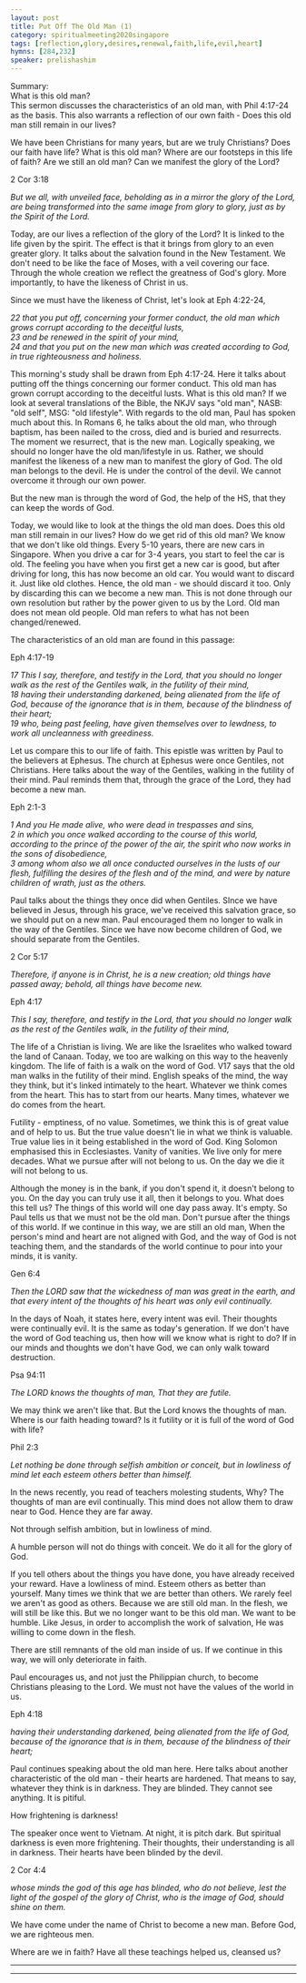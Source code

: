 ```yaml
---
layout: post
title: Put Off The Old Man (1)
category: spiritualmeeting2020singapore
tags: [reflection,glory,desires,renewal,faith,life,evil,heart]
hymns: [284,232]
speaker: prelishashim
---
```


Summary:  
What is this old man?   
This sermon discusses the characteristics of an old man, with Phil 4:17-24 as the basis. This also warrants a reflection of our own faith - Does this old man still remain in our lives? 

We have been Christians for many years, but are we truly Christians? Does our faith have life? What is this old man? Where are our footsteps in this life of faith? Are we still an old man? Can we manifest the glory of the Lord?

2 Cor 3:18

*But we all, with unveiled face, beholding as in a mirror the glory of the Lord, are being transformed into the same image from glory to glory, just as by the Spirit of the Lord.*

Today, are our lives a reflection of the glory of the Lord? It is linked to the life given by the spirit. The effect is that it brings from glory to an even greater glory. It talks about the salvation found in the New Testament. We don't need to be like the face of Moses, with a veil covering our face. Through the whole creation we reflect the greatness of God's glory. More importantly, to have the likeness of Christ in us. 

Since we must have the likeness of Christ, let's look at Eph 4:22-24,

*22 that you put off, concerning your former conduct, the old man which grows corrupt according to the deceitful lusts,*   
*23 and be renewed in the spirit of your mind,*   
*24 and that you put on the new man which was created according to God, in true righteousness and holiness.*  

This morning's study shall be drawn from Eph 4:17-24. Here it talks about putting off the things concerning our former conduct. This old man has grown corrupt according to the deceitful lusts. What is this old man? If we look at several translations of the Bible, the NKJV says "old man", NASB: "old self", MSG: "old lifestyle". With regards to the old man, Paul has spoken much about this. In Romans 6, he talks about the old man, who through baptism, has been nailed to the cross, died and is buried and resurrects. The moment we resurrect, that is the new man. Logically speaking, we should no longer have the old man/lifestyle in us. Rather, we should manifest the likeness of a new man to manifest the glory of God. The old man belongs to the devil. He is under the control of the devil. We cannot overcome it through our own power.

But the new man is through the word of God, the help of the HS, that they can keep the words of God.

Today, we would like to look at the things the old man does. Does this old man still remain in our lives? How do we get rid of this old man? We know that we don't like old things. Every 5-10 years, there are new cars in Singapore. When you drive a car for 3-4 years, you start to feel the car is old. The feeling you have when you first get a new car is good, but after driving for long, this has now become an old car. You would want to discard it. Just like old clothes. Hence, the old man - we should discard it too. Only by discarding this can we become a new man. This is not done through our own resolution but rather by the power given to us by the Lord. Old man does not mean old people. Old man refers to what has not been changed/renewed.

The characteristics of an old man are found in this passage: 

Eph 4:17-19

*17 This I say, therefore, and testify in the Lord, that you should no longer walk as the rest of the Gentiles walk, in the futility of their mind,*   
*18 having their understanding darkened, being alienated from the life of God, because of the ignorance that is in them, because of the blindness of their heart;*    
*19 who, being past feeling, have given themselves over to lewdness, to work all uncleanness with greediness.*  

Let us compare this to our life of faith. This epistle was written by Paul to the believers at Ephesus. The church at Ephesus were once Gentiles, not Christians. Here talks about the way of the Gentiles, walking in the futility of their mind. Paul reminds them that, through the grace of the Lord, they had become a new man.

Eph 2:1-3

*1 And you He made alive, who were dead in trespasses and sins,*   
*2 in which you once walked according to the course of this world, according to the prince of the power of the air, the spirit who now works in the sons of disobedience,*   
*3 among whom also we all once conducted ourselves in the lusts of our flesh, fulfilling the desires of the flesh and of the mind, and were by nature children of wrath, just as the others.*  

Paul talks about the things they once did when Gentiles. SInce we have believed in Jesus, through his grace, we've received this salvation grace, so we should put on a new man. Paul encouraged them no longer to walk in the way of the Gentiles. Since we have now become children of God, we should separate from the Gentiles.

2 Cor 5:17

*Therefore, if anyone is in Christ, he is a new creation; old things have passed away; behold, all things have become new.*

Eph 4:17

*This I say, therefore, and testify in the Lord, that you should no longer walk as the rest of the Gentiles walk, in the futility of their mind,*

The life of a Christian is living. We are like the Israelites who walked toward the land of Canaan. Today, we too are walking on this way to the heavenly kingdom. The life of faith is a walk on the word of God. V17 says that the old man walks in the futility of their mind. English speaks of the mind, the way they think, but it's linked intimately to the heart. Whatever we think comes from the heart. This has to start from our hearts. Many times, whatever we do comes from the heart.

Futility - emptiness, of no value. Sometimes, we think this is of great value and of help to us. But the true value doesn't lie in what we think is valuable. True value lies in it being established in the word of God. King Solomon emphasised this in Ecclesiastes. Vanity of vanities. We live only for mere decades. What we pursue after will not belong to us. On the day we die it will not belong to us.

Although the money is in the bank, if you don't spend it, it doesn't belong to you. On the day you can truly use it all, then it belongs to you. What does this tell us? The things of this world will one day pass away. It's empty. So Paul tells us that we must not be the old man. Don't pursue after the things of this world. If we continue in this way, we are still an old man, When the person's mind and heart are not aligned with God, and the way of God is not teaching them, and the standards of the world continue to pour into your minds, it is vanity.

Gen 6:4

*Then the LORD saw that the wickedness of man was great in the earth, and that every intent of the thoughts of his heart was only evil continually.*

In the days of Noah, it states here, every intent was evil. Their thoughts were continually evil. It is the same as today's generation. If we don't have the word of God teaching us, then how will we know what is right to do? If in our minds and thoughts we don't have God, we can only walk toward destruction.

Psa 94:11

*The LORD knows the thoughts of man, That they are futile.*

We may think we aren't like that. But the Lord knows the thoughts of man. Where is our faith heading toward? Is it futility or it is full of the word of God with life?

Phil 2:3

*Let nothing be done through selfish ambition or conceit, but in lowliness of mind let each esteem others better than himself.*

In the news recently, you read of teachers molesting students, Why? The thoughts of man are evil continually. This mind does not allow them to draw near to God. Hence they are far away. 

Not through selfish ambition, but in lowliness of mind.

A humble person will not do things with conceit. We do it all for the glory of God.

If you tell others about the things you have done, you have already received your reward. Have a lowliness of mind. Esteem others as better than yourself. Many times we think that we are better than others. We rarely feel we aren't as good as others. Because we are still old man. In the flesh, we will still be like this. But we no longer want to be this old man. We want to be humble. Like Jesus, in order to accomplish the work of salvation, He was willing to come down in the flesh.

There are still remnants of the old man inside of us. If we continue in this way, we will only deteriorate in faith.

Paul encourages us, and not just the Philippian church, to become Christians pleasing to the Lord. We must not have the values of the world in us.

Eph 4:18

*having their understanding darkened, being alienated from the life of God, because of the ignorance that is in them, because of the blindness of their heart;*

Paul continues speaking about the old man here. Here talks about another characteristic of the old man - their hearts are hardened. That means to say, whatever they think is in darkness. They are blinded. They cannot see anything. It is pitiful.

How frightening is darkness!

The speaker once went to Vietnam. At night, it is pitch dark. But spiritual darkness is even more frightening. Their thoughts, their understanding is all in darkness. Their hearts have been blinded by the devil.

2 Cor 4:4

*whose minds the god of this age has blinded, who do not believe, lest the light of the gospel of the glory of Christ, who is the image of God, should shine on them.*

We have come under the name of Christ to become a new man. Before God, we are righteous men.

Where are we in faith? Have all these teachings helped us, cleansed us?


----
****

